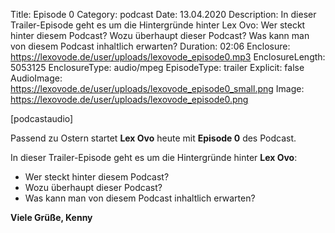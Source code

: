 Title: Episode 0
Category: podcast
Date: 13.04.2020
Description: In dieser Trailer-Episode geht es um die Hintergründe hinter Lex Ovo: Wer steckt hinter diesem Podcast? Wozu überhaupt dieser Podcast? Was kann man von diesem Podcast inhaltlich erwarten?
Duration: 02:06
Enclosure: https://lexovode.de/user/uploads/lexovode_episode0.mp3
EnclosureLength: 5053125
EnclosureType: audio/mpeg
EpisodeType: trailer
Explicit: false
AudioImage: https://lexovode.de/user/uploads/lexovode_episode0_small.png
Image: https://lexovode.de/user/uploads/lexovode_episode0.png

[podcastaudio]

Passend zu Ostern startet **Lex Ovo** heute mit **Episode 0** des Podcast.

In dieser Trailer-Episode geht es um die Hintergründe hinter **Lex Ovo**:

* Wer steckt hinter diesem Podcast?
* Wozu überhaupt dieser Podcast?
* Was kann man von diesem Podcast inhaltlich erwarten?

**Viele Grüße, Kenny**
